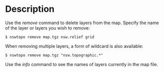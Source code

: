 # Description

Use the *remove* command to delete layers from the map. Specify the name of the layer or layers you wish to remove:

```
$ nswtopo remove map.tgz nsw.relief grid
```

When removing multiple layers, a form of wildcard is also available:

```
$ nswtopo remove map.tgz "nsw.topographic.*"
```

Use the *info* command to see the names of layers currently in the map file.
